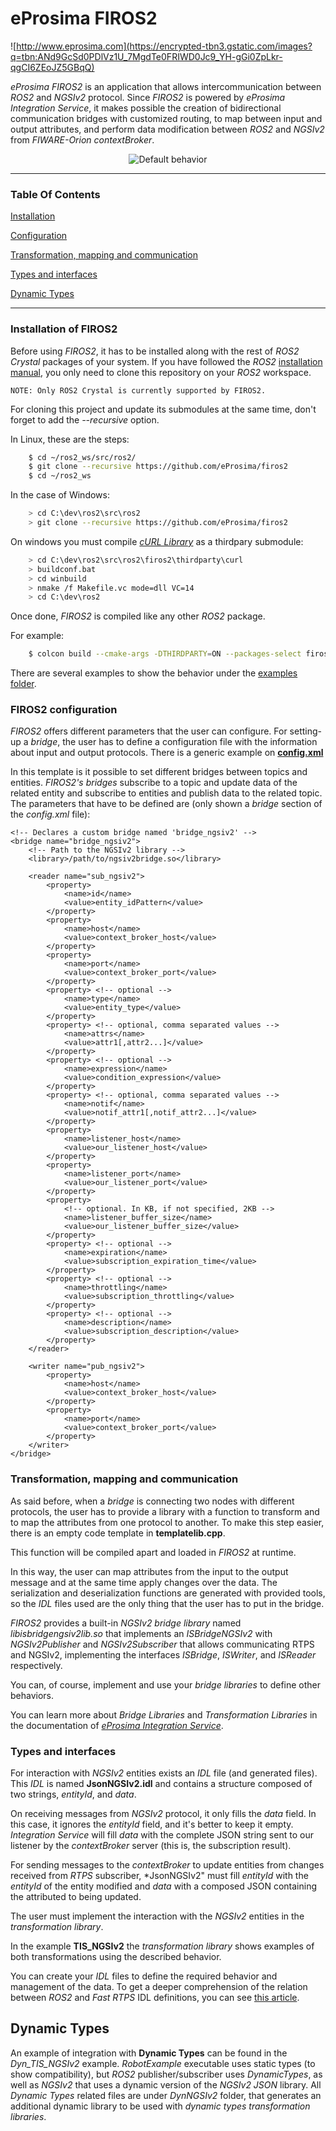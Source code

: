 # eProsima FIROS2
![http://www.eprosima.com](https://encrypted-tbn3.gstatic.com/images?q=tbn:ANd9GcSd0PDlVz1U_7MgdTe0FRIWD0Jc9_YH-gGi0ZpLkr-qgCI6ZEoJZ5GBqQ)

*eProsima FIROS2* is an application that allows intercommunication between *ROS2* and *NGSIv2* protocol.
Since *FIROS2* is powered by *eProsima Integration Service*, it makes possible the creation of bidirectional
communication bridges with customized routing, to map between input and output attributes, and perform data
modification between *ROS2* and *NGSIv2* from *FIWARE-Orion contextBroker*.

<p align="center"> <img src="doc/Firos_main.png" alt="Default behavior"/> </p>

<hr></hr>

### **Table Of Contents**

[Installation](#installation-of-firos2)

[Configuration](#firos2-configuration)

[Transformation, mapping and communication](#transformation-mapping-and-communication)

[Types and interfaces](#types-and-interfaces)

[Dynamic Types](#dynamic-types)

<hr></hr>

### Installation of FIROS2

Before using *FIROS2*, it has to be installed along with the rest of *ROS2 Crystal* packages of your system.
If you have followed the *ROS2*
<a href="https://index.ros.org/doc/ros2/Installation" target="_blank">installation manual</a>,
you only need to clone this repository on your *ROS2* workspace.

`NOTE: Only ROS2 Crystal is currently supported by FIROS2.`

For cloning this project and update its submodules at the same time, don't forget to add the *--recursive* option.

In Linux, these are the steps:

``` bash
    $ cd ~/ros2_ws/src/ros2/
    $ git clone --recursive https://github.com/eProsima/firos2
    $ cd ~/ros2_ws
```

In the case of Windows:

``` bash
    > cd C:\dev\ros2\src\ros2
    > git clone --recursive https://github.com/eProsima/firos2
```

On windows you must compile [*cURL Library*](https://github.com/curl/curl) as a thirdpary submodule:

``` bash
    > cd C:\dev\ros2\src\ros2\firos2\thirdparty\curl
    > buildconf.bat
    > cd winbuild
    > nmake /f Makefile.vc mode=dll VC=14
    > cd C:\dev\ros2
```

Once done, *FIROS2* is compiled like any other *ROS2* package.

For example:

``` bash
    $ colcon build --cmake-args -DTHIRDPARTY=ON --packages-select firos
```

There are several examples to show the behavior under the [examples folder](examples).

### FIROS2 configuration

*FIROS2* offers different parameters that the user can configure. For setting-up a *bridge*,
the user has to define a configuration file with the information about input and output protocols.
There is a generic example on [**config.xml**](resource/config.xml)

In this template is it possible to set different bridges between topics and entities.
*FIROS2's* *bridges* subscribe to a topic and update data of the related entity and subscribe to entities and
publish data to the related topic.
The parameters that have to be defined are (only shown a *bridge* section of the *config.xml* file):

    <!-- Declares a custom bridge named 'bridge_ngsiv2' -->
    <bridge name="bridge_ngsiv2">
        <!-- Path to the NGSIv2 library -->
        <library>/path/to/ngsiv2bridge.so</library>

        <reader name="sub_ngsiv2">
            <property>
                <name>id</name>
                <value>entity_idPattern</value>
            </property>
            <property>
                <name>host</name>
                <value>context_broker_host</value>
            </property>
            <property>
                <name>port</name>
                <value>context_broker_port</value>
            </property>
            <property> <!-- optional -->
                <name>type</name>
                <value>entity_type</value>
            </property>
            <property> <!-- optional, comma separated values -->
                <name>attrs</name>
                <value>attr1[,attr2...]</value>
            </property>
            <property> <!-- optional -->
                <name>expression</name>
                <value>condition_expression</value>
            </property>
            <property> <!-- optional, comma separated values -->
                <name>notif</name>
                <value>notif_attr1[,notif_attr2...]</value>
            </property>
            <property>
                <name>listener_host</name>
                <value>our_listener_host</value>
            </property>
            <property>
                <name>listener_port</name>
                <value>our_listener_port</value>
            </property>
            <property>
                <!-- optional. In KB, if not specified, 2KB -->
                <name>listener_buffer_size</name>
                <value>our_listener_buffer_size</value>
            </property>
            <property> <!-- optional -->
                <name>expiration</name>
                <value>subscription_expiration_time</value>
            </property>
            <property> <!-- optional -->
                <name>throttling</name>
                <value>subscription_throttling</value>
            </property>
            <property> <!-- optional -->
                <name>description</name>
                <value>subscription_description</value>
            </property>
        </reader>

        <writer name="pub_ngsiv2">
            <property>
                <name>host</name>
                <value>context_broker_host</value>
            </property>
            <property>
                <name>port</name>
                <value>context_broker_port</value>
            </property>
        </writer>
    </bridge>

### Transformation, mapping and communication

As said before, when a *bridge* is connecting two nodes with different protocols,
the user has to provide a library with a function to transform and to map the attributes from one protocol to another.
To make this step easier, there is an empty code template in **templatelib.cpp**.

This function will be compiled apart and loaded in *FIROS2* at runtime.

In this way, the user can map attributes from the input to the output message and at the same time apply changes
over the data. The serialization and deserialization functions are generated with provided tools,
so the *IDL* files used are the only thing that the user has to put in the bridge.

*FIROS2* provides a built-in *NGSIv2 bridge library* named *libisbridgengsiv2lib.so* that implements an
*ISBridgeNGSIv2* with *NGSIv2Publisher* and *NGSIv2Subscriber* that allows communicating RTPS and NGSIv2,
implementing the interfaces *ISBridge*, *ISWriter*, and *ISReader* respectively.

You can, of course, implement and use your *bridge libraries* to define other behaviors.

You can learn more about *Bridge Libraries* and *Transformation Libraries* in the documentation of
*[eProsima Integration Service](https://integration-services.readthedocs.io/)*.

### Types and interfaces

For interaction with *NGSIv2* entities exists an *IDL* file (and generated files).
This *IDL* is named **JsonNGSIv2.idl** and contains a structure composed of two strings, *entityId*, and *data*.

On receiving messages from *NGSIv2* protocol, it only fills the *data* field.
In this case, it ignores the *entityId* field, and it's better to keep it empty.
*Integration Service* will fill *data* with the complete JSON string sent to our listener by the
*contextBroker* server (this is, the subscription result).

For sending messages to the *contextBroker* to update entities from changes received from *RTPS* subscriber,
*JsonNGSIv2" must fill *entityId* with the *entityId* of the entity modified and *data* with a composed JSON
containing the attributed to being updated.

The user must implement the interaction with the *NGSIv2* entities in the *transformation library*.

In the example **TIS_NGSIv2** the *transformation library* shows examples of both transformations using the
described behavior.

You can create your *IDL* files to define the required behavior and management of the data.
To get a deeper comprehension of the relation between *ROS2* and *Fast RTPS* IDL definitions,
you can see [this article](http://design.ros2.org/articles/mapping_dds_types.html).

## Dynamic Types

An example of integration with **Dynamic Types** can be found in the *Dyn_TIS_NGSIv2* example.
*RobotExample* executable uses static types (to show compatibility),
but *ROS2* publisher/subscriber uses *DynamicTypes*, as well as *NGSIv2* that uses a dynamic version of the
*NGSIv2 JSON* library.
All *Dynamic Types* related files are under *DynNGSIv2* folder,
that generates an additional dynamic library to be used with *dynamic types transformation libraries*.
